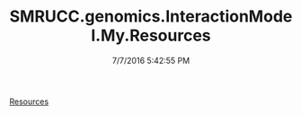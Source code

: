 ﻿---
title: SMRUCC.genomics.InteractionModel.My.Resources
date: 7/7/2016 5:42:55 PM
---

[Resources](T-SMRUCC.genomics.InteractionModel.My.Resources.Resources.html)
